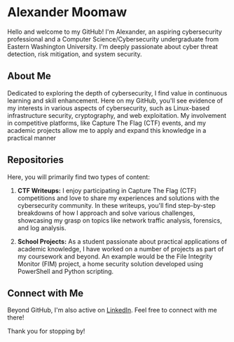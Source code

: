 # Alexander Moomaw

Hello and welcome to my GitHub! I'm Alexander, an aspiring cybersecurity professional and a Computer Science/Cybersecurity undergraduate from Eastern Washington University. I'm deeply passionate about cyber threat detection, risk mitigation, and system security.

## About Me

Dedicated to exploring the depth of cybersecurity, I find value in continuous learning and skill enhancement. Here on my GitHub, you'll see evidence of my interests in various aspects of cybersecurity, such as Linux-based infrastructure security, cryptography, and web exploitation. My involvement in competitive platforms, like Capture The Flag (CTF) events, and my academic projects allow me to apply and expand this knowledge in a practical manner

## Repositories

Here, you will primarily find two types of content:

1. **CTF Writeups:** I enjoy participating in Capture The Flag (CTF) competitions and love to share my experiences and solutions with the cybersecurity community. In these writeups, you'll find step-by-step breakdowns of how I approach and solve various challenges, showcasing my grasp on topics like network traffic analysis, forensics, and log analysis.

2. **School Projects:** As a student passionate about practical applications of academic knowledge, I have worked on a number of projects as part of my coursework and beyond. An example would be the File Integrity Monitor (FIM) project, a home security solution developed using PowerShell and Python scripting.

## Connect with Me

Beyond GitHub, I'm also active on [LinkedIn](www.linkedin.com/in/alexandermoomaw). Feel free to connect with me there!

Thank you for stopping by!
